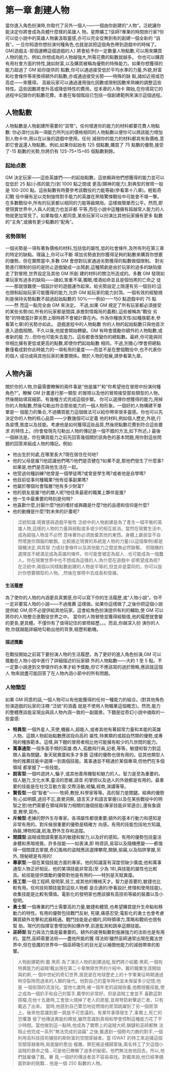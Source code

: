 # 第一章 創建人物

當你進入角色扮演時,你取代了另外一個人——一個由你創建的“人物”。泛統讓你能決定你將會成為具體什麼樣的英雄人 物。星際礦工?巫師?專業的時間旅行家?你可以從小說中的英雄人物裏汲取靈感,亦可以完全從無到有的創建一個全新的 “自我”。一旦你知道你想扮演何種角色,也就是該把這個角色帶到遊戲中的時候了。GM\(遊戲主-那個運轉這個遊戲的人\) 將會給予你一定數量人物點數,可以用來購買人物的能力。例如,你想成為的人物越強大,所需花費的點數就越多。 你也可以購買有用社會方面的特性,諸如財富,以及購買被稱為優勢的特殊能力。如果你想獲得的能力超過了 GM 給你提供的 點數,你可以通過接受低於平均水準的力量,外貌,財富和社會條件等來換得額外的點數,亦或通過接受劣勢——特殊的缺 點,諸如近視或恐高症——來獲得。 高級玩家可以通過運用強化因數或限制因數來熟練的調整這些特性。這些因數將會升高或降低特性的費用。從本章的人物卡 開始,在你填寫它的過程中記錄你的點數花費。本書在每個階段已包括一個創建範例來演示這個過程。

## 人物點數

人物點數是人物創建所需要的“貨幣”。任何增進你的能力的材料都要花費人物點數: 你必須付出與一項能力所列出的價格相同的人物點數以便你可以將該能力增加到人物卡中,用以在以後的遊戲中使用。任何 減弱你的能力的材料都具有負價格,意即它會返還人物點數。例如,如果你起始有 125 個點數,購買了 75 點數的優勢,接受 了-15 點數的劣勢,你將仍有 125-75+15=65 個點數剩餘。

### 起始点数

GM 決定玩家——這些英雄們——的起始點數。這依賴與他們想獲得的能力並可以從低於 25 點\(小孩的能力\)到 1000 點之間或 更高\(類神的能力\),對典型的冒險一般是 100-200 點。這些點數有時要參考該戰役的力能等級\(參看第十八章\)。輕鬆奇幻戰 役中擁有足以克制強悍對手能力的英雄在黑暗驚悚戰役中可能會不堪一擊。 在多數戰役中,所有的玩家都以相同的力能等級開局。這樣做簡單而公平。然而,即使現實世界中,人與人的能力也並非都 平等,而在小說中這種擁有超越常人能力的人物就更加常見了。如果每個人都同意,某些玩家可以扮演比其他玩家擁有更多 點數的“主角”,或擁有更少點數的“配角”。

### 劣勢限制

一個劣勢是一項有著負價格的材料,包括低的屬性,低的社會條件,及所有列在第三章的特定的缺點。理論上,你可以不斷 填加劣勢直到你獲得足夠的點數來購買你想要的優勢。但在實際當中,多數 GM 會想對玩家通過劣勢獲得的點數做個限制。 對劣勢進行限制的目的是防止遊戲變成一出鬧劇,這種鬧劇是由於玩家的過多的缺陷搶走了對冒險,世界設定及其他 GM 所創 建的材料的關注所造成的。多數 GM 發現如果玩家有過多的缺陷——諸如,笨重不堪,獨眼,嗜酒如命並且是個怕黑的亡命之 徒——那就很難使一個設計好的遊戲運作起來。給劣勢設定上限還有另一個目的:這也限制起始玩家可能獲得的能力,允許 GM 給玩家的能力封頂。一個有效的經驗規則是保持劣勢點數不超過起始點數的 50%——例如——150 點遊戲中的 75 點——然 而這一點完全由 GM 來決定。 不過,如果 GM 規定了所有玩家都必須接受的某些劣勢\(如,所有的玩家都是間諜,承擔對情報局的義務\),這些被稱為”戰役 劣勢”的特徵當計算劣勢上限時將不會被計算在內。作為你種族天性\(如種族範本,參看第七章\)的劣勢亦如此。 遊戲進程中的人物點數 你的人物的起始點數只與他首次進入遊戲相關。不久以後,他就會開始轉變。GM 有時會獎勵你額外的人物點數,或者新的能 力...但你也可能失去能力。這些都會改變你的總點數。最終,你可能與同伴相比擁有更低或更高的點數,即使你們起始點數 相同。不過,別擔心!學會把總點數僅看成對你此時能力的一項有用的量度——而並不是在整個戰役中,也不代表你的個人 成功或與其他玩家的重要關係。關於人物的發展,請參看第九章。

## 人物內涵

關於你的人物,你最需要瞭解的兩件事是“他是誰?”和“你希望他在冒險中扮演何種角色?”。瞭解 GM 計畫進行那一類型 的冒險以及他的冒險接受那些類型的人物。然後開始填寫細節。有幾種方式完成這個步驟。 你可以選擇你想獲得的能力,用掉你的人物點數,然後勾勒出符合那些能力的一個人物形象。一個好的人物構建不單單是一 個能力的集合,不過購買能力這個做法可以給你帶來很多靈感。你也可以先決定你的人物的核心品質——少數幾個可以定義 他的材料,例如個人歷史,外貌,行為習慣,態度以及技能。考慮他是如何獲得這些品質,然後把點數花費到符合這些要求 的特性上。\(你會發現先勾勒出人物的傳記是一個不錯的方法,如下所述。\) 最後一個辦法是。你在購買能力之前先回答幾個關於該角色的基本問題,用你對這些問題的回答來組成人物的傳記。例如:

* 他出生於何處,在哪里長大?現在居住在何地? 
* 他的父母是誰?\(他認識他們嗎?\)他們是否健在?如果不是,那他們發生了什麼事?如果是,他們是否與他生活在一起。 
* 他受過何種訓練?他曾是一個學徒嗎?或曾是學生嗎?或者他是自學嗎?
* 他目前從事何種職業?他有從事副業嗎?
* 他屬於哪個社會階層?他有多少財富? 
* 他的朋友是誰?他的敵人呢?他往來最密的職業上夥伴是誰? 
* 他一生中最重要的時刻是何時? 
* 他喜歡什麼,討厭什麼?他的嗜好或興趣是什麼?他的品德和信仰是什麼? 
* 他的動機是什麼?對未來的計畫呢?


> 泛統知識:現實感與遊戲平衡性
泛統中的人物創建是為了產生一個平衡的英雄人物,這樣的人物的力量與弱點或多或少的相互抵消。當然在現實生活中,成為超強人物並不必然
意味著你必須放棄其他的東西。身體上羸弱並不自然增進你頭腦的敏銳。比較接近現實的系統是人物的力量(以這個舉例)都是隨機決定,與其智
力或社會條件以及其他能力之間並無必然聯繫。
但隨機的選擇並不總滿足成為英雄的條件。你可能會被定為超人...也可能成為一個蠢人。你在現實世界中也不想成為這樣的人;為什麼在遊戲中
卻希望成為呢?
在泛統中,兩個以同樣點數創建的人物是平等的,但並非是雷同的。你可以設計你想要類型的人物。,然後在冒險中去成長和發展。

#### 生活履歷

為了使你的人物的內涵更具真實感,你可以寫下你的生活履歷,或“人物小說”。你不一定非要寫人物的小說——不過推薦 這樣做。如果你這樣做了,之後你把這個小說提供給 GM,但不必提供給其他玩家。這會給角色扮演提供有利的輔助,使 GM 可以將你的人物整合進戰役世界之中。 當你的人物冒險並獲得經驗值,他的履歷就會變的更長,更具體。不僅你有了值得記住的冒險經歷。。。而且,你越深入扮 演你的人物,你就越能詳細地勾勒出他的背景,經歷和動機。

#### 描述獎勵

在戰役開始之前寫下要扮演人物的生活履歷。為了更好的進入角色扮演,GM 可以獎勵在人物小說中進行了詳細描述的玩家額 外的人物點數——大約 1 至 5 點。不一定要小說達到文學傑作的水準才給予獎勵,但它不應該寫的過於簡略,應該就這個人 物來說盡可能回答了在人物內涵小節中的所有問題。

### 人物類型

如果 GM 同意的話,一個人物可以有他能獲得的任何一種能力的組合。\(對其他角色扮演遊戲的玩家的注釋:“泛統”的涵義 就是不使用人物職業這個概念\)。然而,能力的整體應該能呈現出與該人物內涵一致的一副圖景。下麵是從奇幻小說中摘取的一些靈感: 

* **特異型**:一個外星人,天使,機器人,超能人,或者其他有著超常力量和本能的英雄人物。這類人物起始點數應該投向高的 屬性,特異類的或超自然類的優勢,或專用的種族範本。這樣,與下麵的冒險者相比他可能擁有較少的凡世間的能力。 
* **萬事通型**:一個多面手類的英雄:商人,孤膽飛行員,記者,等等。敏捷和智力對這類人最為關鍵。象天賦異廩和多才多藝 這樣的優勢也很有用的。從其他類型人物的推薦技能中選擇一到兩個技能。萬事通並不精通於某個專項,但他們在多個領域 都掌握了一些技能。 
* **說客型**:一個吟遊詩人,騙子,或其他善用機智和魅力的人。智力是至為重要的。個人魅力,文化水準,靈活的思維,語音 的掌控以及過人的外貌都是有用的。最重要的技能是在社交互動方面:交際活動,唬騙,經商,演講等等。 
* **賢哲型**:一個“智者”——-牧師,教授,科學家等等。高的智力是關鍵。經典的優勢有:心如明鏡,過目不忘,直覺洞察, 語言天才和語言掌握\(以及在某些戰役中的明智之思\)他們需要在領域與智力相關的幾個技能\(專家技能非常適合\),還有象調 查,教學,寫作。 
* **斥候型**:老練的野外生存專家。各項屬性都很重要;額外的基本行動力和感知是非常有用的。對斥候很重要的優勢是精確方 向感。有用的技能包括地方知識,偽裝,博物知識,航海,野外生存和追蹤。 
* **間諜型**:盜賊或間諜需要高的敏捷和智力,以及好的感知。有用的優勢包括靈活身體和黑暗視覺。許多技能——如表演,即 時資訊,易容以及隨機應變——都值得一個間諜去掌握,奇幻風格的盜賊應該選擇攀爬,開鎖,偷竊,以及陷阱掌握,另外, 隱秘總是有用的! 
* **專家型**:一個在某個技能方面的專家。他的知識富有深度但缺少廣度;他和萬事通型人物正好相反。他的某項技能非常高\(至 少為 18\),與技能的屬性也比較高。給技能提供獎勵的優勢對他是有用的——特別是天賦異廩。 
* **技工型**:一個工程師,發明家,技工,或其他的機械天才。智力是首要的,敏捷也比較有用。任何技術類技能對這些人物都 是合適的\(參看設計,修理和使用技能\)。收集技能是比較有價值。電影化的發明家也應該擁有高技術等級的裝置以及小發明。 
* **勇士型**:一個專業的鬥士需要高的力量,敏捷和體質,也希望購買提升生命點和移動力的特性。有用的優勢包括戰鬥反射, 死硬,痛感忍受;電影化的勇士也會考慮購買額外攻擊和武器精通。戰鬥技能是必備的,同時領導力,策略和戰術也很有幫 助。現代的指揮官會增加例如爆炸學,前進監測和跳傘這類技能。 
* **巫師型**:智力與法力值是最重要的。額外的疲勞點數對施展強力的法術也是有用的。當然,巫師需要法術——盡他所能的獲 得法術!雖然巫師通常出現在魔法世界中,但在低魔的世界中一個巫師吸引的目光足以補償他能力的減弱帶來的影響。

> 人物創建範例:戴·黑荊 
為了演示人物的創建過程,我們將介紹戴·黑荊,一個有特異能力的盜賊!戴出現在第二十章無限世界的介紹中。戴的職業生涯開始與約斯,一 個中世紀的奇幻世界,居民是在地球歷史上的十字軍東征時期通過時空裂隙而過來的人類的後代。他對自己的童年時代並未保留多少記憶;他是 一個街頭的流浪兒。當他七歲時,被一個年老的盜賊收養,他教授戴技能,使之成為一個扒手和自己的幫手,戴學的非常好。但是盜賊工會並不 喜歡這對搭檔,在他十五歲時,工會放火燒掉了老人的房屋,並用弩箭射擊逃亡者。只有戴逃了出來。 當時,他感到自己驚恐地從燃燒的房頂跳躍到了另一個房頂上。後來他意識到那一跳是不可思議的。有某件事情發生了,事實上,死亡的恐懼激 發了他傳送異能的釋放,雖然意識到真相和學會控制這種能力花了不少時間。當他做到這一點時,他成為了實際上的盜賊大師,鎖鏈和巫師都無 法阻止他完成一系列“無法完成的盜竊” 之後,戴遇到一個勢均力敵的對手,一個利用高科技技術擄掠約斯財富的空間穿越者。當 ISWAT 的特工來追捕這個空間穿越者時,局面變的愈加 複雜。罪犯被追捕歸案後,兩名特工了欠這個小盜賊的救命之情...可是他已瞭解了過多的秘密。他們無法放他回去。所以,他們就雇傭了戴。畢 竟,一個好的傳送者並不容易尋找。對戴來說,他已經準備面對新的挑戰... 他是一個 250 點數的人物。

